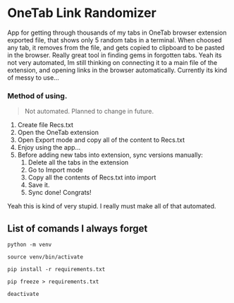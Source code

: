# OneTab Link Randomizer
App for getting through thousands of my tabs in OneTab browser extension exported file, that shows only 5 random tabs in a terminal. When choosed any tab, it removes from the file, and gets copied to clipboard to be pasted in the browser. Really great tool in finding gems in forgotten tabs. Yeah its not very automated, Im still thinking on connecting it to a main file of the extension, and opening links in the browser automatically. Currently its kind of messy to use...

### Method of using.
> Not automated. Planned to change in future.
1) Create file Recs.txt
2) Open the OneTab extension
3) Open Export mode and copy all of the content to Recs.txt
4) Enjoy using the app...
5) Before adding new tabs into extension, sync versions manually:
	1) Delete all the tabs in the extension
	2) Go to Import mode
	3) Copy all the contents of Recs.txt into import
	4) Save it.
	5) Sync done! Congrats!

Yeah this is kind of very stupid. I really must make all of that automated.


## List of comands I always forget

```python -m venv```

```source venv/bin/activate```

```pip install -r requirements.txt```

```pip freeze > requirements.txt```

```deactivate```
